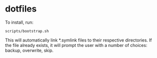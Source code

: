 dotfiles
========

To install, run:
  
    scripts/bootstrap.sh

This will automatically link *.symlink files to their respective directories. If the file already exists, it will prompt the user with a number of choices: backup, overwrite, skip. 

